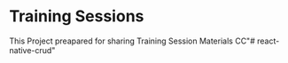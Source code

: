 # Training Sessions

This Project preapared for sharing Training Session Materials
CC"# react-native-crud" 
